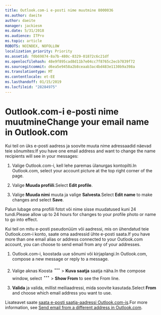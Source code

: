 ```yaml
---
title: Outlook.com-i e-posti nime muutmine 8000036
ms.author: daeite
author: daeite
manager: jackiesm
ms.date: 5/31/2018
ms.audience: ITPro
ms.topic: article
ROBOTS: NOINDEX, NOFOLLOW
localization_priority: Priority
ms.assetid: f0b69874-8a7b-480c-8329-01872c6c21df
ms.openlocfilehash: 48e9f895cad8d11b7e04cc7f8765c2ecb7839f72
ms.sourcegitcommit: d6ea5e9458a2b8ceaab3ac4bd483e1130b9a398a
ms.translationtype: MT
ms.contentlocale: et-EE
ms.lasthandoff: 01/15/2019
ms.locfileid: "28284975"
---
```

# <a name="change-your-email-name-in-outlookcom"></a><span data-ttu-id="b9755-102">Outlook.com-i e-posti nime muutmine</span><span class="sxs-lookup"><span data-stu-id="b9755-102">Change your email name in Outlook.com</span></span>

<span data-ttu-id="b9755-103">Kui teil on üks e-posti aadress ja soovite muuta nime adressaadid näevad teie sõnumites:</span><span class="sxs-lookup"><span data-stu-id="b9755-103">If you have one email address and want to change the name recipients will see in your messages:</span></span>
  
1. <span data-ttu-id="b9755-104">Valige Outlook.com-i, kell lehe paremas ülanurgas kontopilti.</span><span class="sxs-lookup"><span data-stu-id="b9755-104">In Outlook.com, select your account picture at the top right corner of the page.</span></span>
    
2. <span data-ttu-id="b9755-105">Valige **Muuda profiili**.</span><span class="sxs-lookup"><span data-stu-id="b9755-105">Select **Edit profile**.</span></span> 
    
3. <span data-ttu-id="b9755-106">Valige **Muuda nimi** muuta ja valige **Salvesta**.</span><span class="sxs-lookup"><span data-stu-id="b9755-106">Select **Edit name** to make changes and select **Save**.</span></span> 
    
<span data-ttu-id="b9755-107">Palun lubage oma profiili fotot või nime sisse muudatused kuni 24 tundi.</span><span class="sxs-lookup"><span data-stu-id="b9755-107">Please allow up to 24 hours for changes to your profile photo or name to go into effect.</span></span>
  
<span data-ttu-id="b9755-108">Kui teil on mitu e-posti pseudonüüm või aadressi, mis on ühendatud teie Outlook.com-i konto, saate oma aadressid ühte e-posti saata.</span><span class="sxs-lookup"><span data-stu-id="b9755-108">If you have more than one email alias or address connected to your Outlook.com account, you can choose to send email from any of your addresses.</span></span>
  
1. <span data-ttu-id="b9755-109">Outlook.com-i, koostada uue sõnumi või kirjaplangi.</span><span class="sxs-lookup"><span data-stu-id="b9755-109">In Outlook.com, compose a new message or reply to a message.</span></span>
    
2. <span data-ttu-id="b9755-p101">Valige aknas Koosta ![seda rohkem rühma tegevuse ikoon. ](media/b97ea7cd-eeb0-49c5-a564-7ca2d2e33909.png) \> **Kuva saatja** saatja näha.</span><span class="sxs-lookup"><span data-stu-id="b9755-p101">In the compose window, select ![The More group actions icon.](media/b97ea7cd-eeb0-49c5-a564-7ca2d2e33909.png) \> **Show From** to see the From line.</span></span> 
    
3. <span data-ttu-id="b9755-112">**Valida** ja valida, millist meiliaadressi, mida soovite kasutada.</span><span class="sxs-lookup"><span data-stu-id="b9755-112">Select **From** and choose which email address you want to use.</span></span> 
    
<span data-ttu-id="b9755-113">Lisateavet saate [saata e-posti saatja-aadressi Outlook.com-is](https://go.microsoft.com/fwlink/p/?linkid=2001701&amp;clcid=0x409).</span><span class="sxs-lookup"><span data-stu-id="b9755-113">For more information, see [Send email from a different address in Outlook.com](https://go.microsoft.com/fwlink/p/?linkid=2001701&amp;clcid=0x409).</span></span>
  

